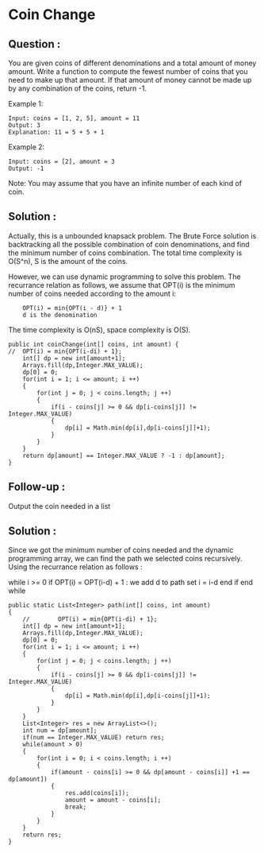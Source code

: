 # Coin Change

## Question :

You are given coins of different denominations and a total amount of money amount. Write a function to compute the fewest number of coins that you need to make up that amount. If that amount of money cannot be made up by any combination of the coins, return -1.

Example 1:

    Input: coins = [1, 2, 5], amount = 11
    Output: 3 
    Explanation: 11 = 5 + 5 + 1
Example 2:

    Input: coins = [2], amount = 3
    Output: -1
Note:
You may assume that you have an infinite number of each kind of coin.

## Solution :

Actually, this is a unbounded knapsack problem. The Brute Force solution is backtracking all the possible combination of coin denominations, and find the minimum number of coins combination. The total time complexity is O(S^n), S is the amount of the coins. 

However, we can use dynamic programming to solve this problem. The recurrance relation as follows, we assume that OPT(i) is the minimum number of coins needed according to the amount i: 

        OPT(i) = min{OPT(i - d)} + 1 
        d is the denomination

The time complexity is O(nS), space complexity is O(S).

    public int coinChange(int[] coins, int amount) {
    //  OPT(i) = min{OPT(i-di) + 1}; 
        int[] dp = new int[amount+1];
        Arrays.fill(dp,Integer.MAX_VALUE);
        dp[0] = 0;
        for(int i = 1; i <= amount; i ++)
        {
            for(int j = 0; j < coins.length; j ++)
            {
                if(i - coins[j] >= 0 && dp[i-coins[j]] != Integer.MAX_VALUE)
                {            
                    dp[i] = Math.min(dp[i],dp[i-coins[j]]+1);
                }
            }
        }
        return dp[amount] == Integer.MAX_VALUE ? -1 : dp[amount];
    }


## Follow-up :

Output the coin needed in a list

## Solution :

Since we got the minimum number of coins needed and the dynamic programming array, we can find the path we selected coins recursively. Using the recurrance relation as follows :

   while i >= 0
        if OPT(i) = OPT(i-d) + 1 :
                we add d to path
                set i = i-d
        end if
    end while
    
    public static List<Integer> path(int[] coins, int amount)
    {
        //        OPT(i) = min{OPT(i-di) + 1};
        int[] dp = new int[amount+1];
        Arrays.fill(dp,Integer.MAX_VALUE);
        dp[0] = 0;
        for(int i = 1; i <= amount; i ++)
        {
            for(int j = 0; j < coins.length; j ++)
            {
                if(i - coins[j] >= 0 && dp[i-coins[j]] != Integer.MAX_VALUE)
                {
                    dp[i] = Math.min(dp[i],dp[i-coins[j]]+1);
                }
            }
        }
        List<Integer> res = new ArrayList<>();
        int num = dp[amount];
        if(num == Integer.MAX_VALUE) return res;
        while(amount > 0)
        {
            for(int i = 0; i < coins.length; i ++)
            {
                if(amount - coins[i] >= 0 && dp[amount - coins[i]] +1 == dp[amount])
                {
                    res.add(coins[i]);
                    amount = amount - coins[i];
                    break;
                }
            }
        }
        return res;
    }

